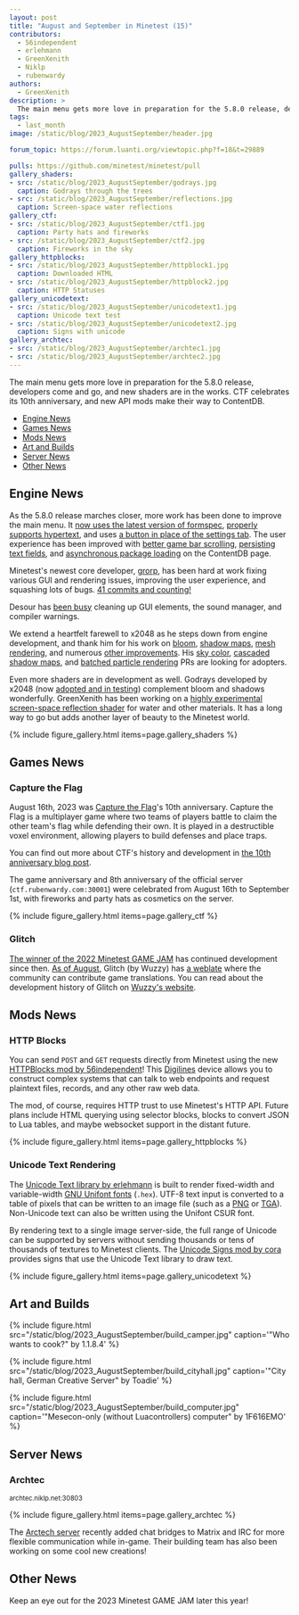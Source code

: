 ```yaml
---
layout: post
title: "August and September in Minetest (15)"
contributors:
  - 56independent
  - erlehmann
  - GreenXenith
  - Niklp
  - rubenwardy
authors:
  - GreenXenith
description: >
  The main menu gets more love in preparation for the 5.8.0 release, developers come and go, and new shaders are in the works. CTF celebrates its 10th anniversary, and new API mods make their way to ContentDB.
tags:
  - last_month
image: /static/blog/2023_AugustSeptember/header.jpg

forum_topic: https://forum.luanti.org/viewtopic.php?f=18&t=29889

pulls: https://github.com/minetest/minetest/pull
gallery_shaders:
- src: /static/blog/2023_AugustSeptember/godrays.jpg
  caption: Godrays through the trees
- src: /static/blog/2023_AugustSeptember/reflections.jpg
  caption: Screen-space water reflections
gallery_ctf:
- src: /static/blog/2023_AugustSeptember/ctf1.jpg
  caption: Party hats and fireworks
- src: /static/blog/2023_AugustSeptember/ctf2.jpg
  caption: Fireworks in the sky
gallery_httpblocks:
- src: /static/blog/2023_AugustSeptember/httpblock1.jpg
  caption: Downloaded HTML
- src: /static/blog/2023_AugustSeptember/httpblock2.jpg
  caption: HTTP Statuses
gallery_unicodetext:
- src: /static/blog/2023_AugustSeptember/unicodetext1.jpg
  caption: Unicode text test
- src: /static/blog/2023_AugustSeptember/unicodetext2.jpg
  caption: Signs with unicode
gallery_archtec:
- src: /static/blog/2023_AugustSeptember/archtec1.jpg
- src: /static/blog/2023_AugustSeptember/archtec2.jpg
---
```


The main menu gets more love in preparation for the 5.8.0 release, developers come and go, and new shaders are in the
works. CTF celebrates its 10th anniversary, and new API mods make their way to ContentDB.

<!-- more -->

- [Engine News](#engine-news)
- [Games News](#games-news)
- [Mods News](#mods-news)
- [Art and Builds](#art-and-builds)
- [Server News](#server-news)
- [Other News](#other-news)

## Engine News
As the 5.8.0 release marches closer, more work has been done to improve the main menu. It [now uses the latest version
of formspec]({{page.pulls}}/13761), [properly supports hypertext]({{page.pulls}}/13731), and uses [a button in place of the settings tab]({{page.pulls}}/13762). The user experience has been improved with [better game bar
scrolling]({{page.pulls}}/13768), [persisting text fields]({{page.pulls}}/13685), and [asynchronous package
loading]({{page.pulls}}/13551) on the ContentDB page.

Minetest's newest core developer, [grorp](https://github.com/grorp), has been hard at work fixing various GUI and
rendering issues, improving the user experience, and squashing lots of bugs. [41 commits and
counting!](https://github.com/minetest/minetest/commits?author=grorp)

Desour has [been
busy](https://github.com/minetest/minetest/commits?author=Desour&before=c90c545d3395dc22f1ec43ca4f8a95e0f6fa5a14+35)
cleaning up GUI elements, the sound manager, and compiler warnings.

We extend a heartfelt farewell to x2048 as he steps down from engine development, and thank him for his work on
[bloom]({{page.pulls}}/12791), [shadow
maps](https://github.com/search?q=repo%3Aminetest%2Fminetest+shadow+author%3Ax2048&type=commits&s=committer-date&o=asc),
[mesh rendering](https://github.com/search?q=repo%3Aminetest%2Fminetest+mesh+author%3Ax2048&type=commits), and numerous
[other improvements](https://github.com/minetest/minetest/commits?author=x2048). His [sky color]({{page.pulls}}/12654),
[cascaded shadow maps]({{page.pulls}}/13833), and [batched particle rendering]({{page.pulls}}/13833) PRs are looking for
adopters.

Even more shaders are in development as well. Godrays developed by x2048 (now [adopted and in
testing]({{page.pulls}}/13881)) complement bloom and shadows wonderfully. GreenXenith has been working on a [highly
experimental screen-space reflection shader](https://github.com/GreenXenith/minetest/tree/bfs_ssr) for water and other
materials. It has a long way to go but adds another layer of beauty to the Minetest world.

{% include figure_gallery.html items=page.gallery_shaders %}

## Games News

### Capture the Flag
August 16th, 2023 was [Capture the Flag](https://content.luanti.org/packages/rubenwardy/capturetheflag/)'s 10th
anniversary. Capture the Flag is a multiplayer game where two teams of players battle to claim the other team's flag
while defending their own. It is played in a destructible voxel environment, allowing players to build defenses and
place traps.

You can find out more about CTF's history and development in [the 10th anniversary blog
post](https://blog.rubenwardy.com/2023/08/16/minetest-ctf-is-10/).

The game anniversary and 8th anniversary of the official server (`ctf.rubenwardy.com:30001`) were celebrated from August
16th to September 1st, with fireworks and party hats as cosmetics on the server.

{% include figure_gallery.html items=page.gallery_ctf %}

### Glitch
[The winner of the 2022 Minetest GAME JAM](https://content.luanti.org/packages/Wuzzy/glitch/) has continued
development since then. [As of August](https://forum.luanti.org/viewtopic.php?p=428292#p428292), Glitch (by Wuzzy) has
[a weblate](https://translate.codeberg.org/projects/glitch/) where the community can contribute game translations. You
can read about the development history of Glitch on [Wuzzy's
website](https://wuzzy.codeberg.page/games/makingof_glitch/).

## Mods News

### HTTP Blocks
You can send `POST` and `GET` requests directly from Minetest using the new [HTTPBlocks mod by
56independent](https://content.luanti.org/packages/56independent/httpblock/)! This
[Digilines](https://content.luanti.org/packages/Jeija/digilines/) device allows you to construct complex systems that
can talk to web endpoints and request plaintext files, records, and any other raw web data.

The mod, of course, requires HTTP trust to use Minetest's HTTP API. Future plans include HTML querying using selector
blocks, blocks to convert JSON to Lua tables, and maybe websocket support in the distant future.

{% include figure_gallery.html items=page.gallery_httpblocks %}

### Unicode Text Rendering
The [Unicode Text library by erlehmann](https://content.luanti.org/packages/erlehmann/unicode_text/) is built to
render fixed-width and variable-width [GNU Unifont fonts](http://savannah.gnu.org/projects/unifont/) (`.hex`). UTF-8
text input is converted to a table of pixels that can be written to an image file (such as a
[PNG](https://github.com/minetest/minetest/blob/5.7.0/doc/lua_api.txt#L5089-L5102) or
[TGA](https://content.luanti.org/packages/erlehmann/tga_encoder/)). Non-Unicode text can also be written using the
Unifont CSUR font.

By rendering text to a single image server-side, the full range of Unicode can be supported by servers without sending
thousands or tens of thousands of textures to Minetest clients. The [Unicode Signs mod by
cora](https://content.luanti.org/packages/cora/ucsigns/) provides signs that use the Unicode Text library to draw
text.

{% include figure_gallery.html items=page.gallery_unicodetext %}

## Art and Builds

{% include figure.html src="/static/blog/2023_AugustSeptember/build_camper.jpg" caption='"Who wants to cook?" by
1.1.8.4' %}

{% include figure.html src="/static/blog/2023_AugustSeptember/build_cityhall.jpg" caption='"City hall, German Creative
Server" by Toadie' %}

{% include figure.html src="/static/blog/2023_AugustSeptember/build_computer.jpg" caption='"Mesecon-only (without
Luacontrollers) computer" by 1F616EMO' %}

## Server News

### Archtec
<sub>archtec.niklp.net:30803</sub>

{% include figure_gallery.html items=page.gallery_archtec %}

The [Arctech server](https://archtec.niklp.net/) recently added chat bridges to Matrix and IRC
for more flexible communication while in-game. Their building team has also been working on some cool new creations!

## Other News
Keep an eye out for the 2023 Minetest GAME JAM later this year!
